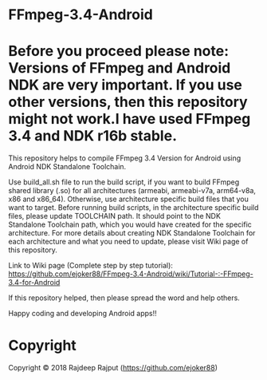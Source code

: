 # FFmpeg-3.4-Android

# Before you proceed please note: Versions of FFmpeg and Android NDK are very important. If you use other versions, then this repository might not work.I have used FFmpeg 3.4 and NDK r16b stable.

This repository helps to compile FFmpeg 3.4 Version for Android using Android NDK Standalone Toolchain.

Use build_all.sh file to run the build script, if you want to build FFmpeg shared library (.so) for all architectures (armeabi, armeabi-v7a, arm64-v8a, x86 and x86_64). Otherwise, use architecture specific build files that you want to target. Before running build scripts, in the architecture specific build files, please update TOOLCHAIN path. It should point to the NDK Standalone Toolchain path, which you would have created for the specific architecture. For more details about creating NDK Standalone Toolchain for each architecture and what you need to update, please visit Wiki page of this repository.

Link to Wiki page (Complete step by step tutorial):
https://github.com/ejoker88/FFmpeg-3.4-Android/wiki/Tutorial-:-FFmpeg-3.4-for-Android

If this repository helped, then please spread the word and help others.

Happy coding and developing Android apps!!


# Copyright
Copyright © 2018 Rajdeep Rajput (https://github.com/ejoker88)
